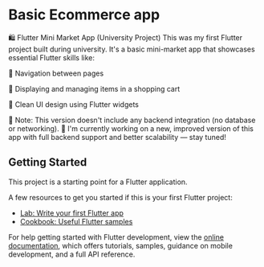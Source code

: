# Basic Ecommerce app

🛍️ Flutter Mini Market App (University Project)
This was my first Flutter project built during university. It's a basic mini-market app that showcases essential Flutter skills like:

🧭 Navigation between pages

🛒 Displaying and managing items in a shopping cart

🎨 Clean UI design using Flutter widgets

📝 Note: This version doesn't include any backend integration (no database or networking).
🚀 I'm currently working on a new, improved version of this app with full backend support and better scalability — stay tuned!

## Getting Started

This project is a starting point for a Flutter application.

A few resources to get you started if this is your first Flutter project:

- [Lab: Write your first Flutter app](https://docs.flutter.dev/get-started/codelab)
- [Cookbook: Useful Flutter samples](https://docs.flutter.dev/cookbook)

For help getting started with Flutter development, view the
[online documentation](https://docs.flutter.dev/), which offers tutorials,
samples, guidance on mobile development, and a full API reference.
